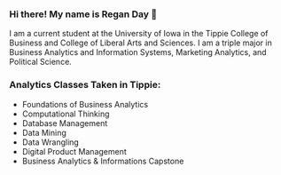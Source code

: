 ### Hi there! My name is Regan Day 👋

I am a current student at the University of Iowa in the Tippie College of Business and College of Liberal Arts and Sciences. I am a triple major in Business Analytics and Information Systems, Marketing Analytics, and Political Science.

### Analytics Classes Taken in Tippie: 
- Foundations of Business Analytics
- Computational Thinking
- Database Management
- Data Mining
- Data Wrangling
- Digital Product Management
- Business Analytics & Informations Capstone

<!--
**reganday/reganday** is a ✨ _special_ ✨ repository because its `README.md` (this file) appears on your GitHub profile.

Here are some ideas to get you started:

- 🔭 I’m currently working on ...
- 🌱 I’m currently learning ...
- 👯 I’m looking to collaborate on ...
- 🤔 I’m looking for help with ...
- 💬 Ask me about ...
- 📫 How to reach me: ...
- 😄 Pronouns: ...
- ⚡ Fun fact: ...
-->
